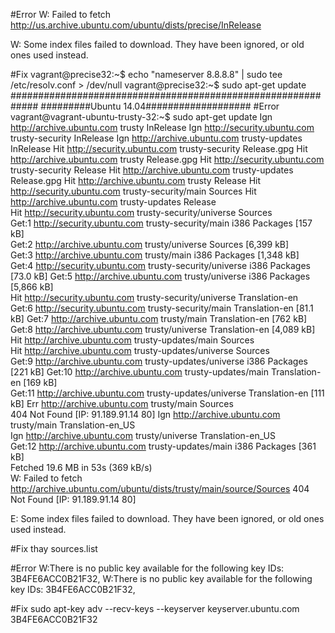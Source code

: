#Error
W: Failed to fetch http://us.archive.ubuntu.com/ubuntu/dists/precise/InRelease  

W: Some index files failed to download. They have been ignored, or old ones used instead.

#Fix
vagrant@precise32:~$ echo "nameserver 8.8.8.8" | sudo tee /etc/resolv.conf > /dev/null
vagrant@precise32:~$ sudo apt-get update
#############################################################
#########Ubuntu 14.04###################
#Error
vagrant@vagrant-ubuntu-trusty-32:~$ sudo apt-get update
Ign http://archive.ubuntu.com trusty InRelease
Ign http://security.ubuntu.com trusty-security InRelease
Ign http://archive.ubuntu.com trusty-updates InRelease
Hit http://security.ubuntu.com trusty-security Release.gpg
Hit http://archive.ubuntu.com trusty Release.gpg
Hit http://security.ubuntu.com trusty-security Release
Hit http://archive.ubuntu.com trusty-updates Release.gpg
Hit http://archive.ubuntu.com trusty Release
Hit http://security.ubuntu.com trusty-security/main Sources
Hit http://archive.ubuntu.com trusty-updates Release                           
Hit http://security.ubuntu.com trusty-security/universe Sources        
Get:1 http://security.ubuntu.com trusty-security/main i386 Packages [157 kB]   
Get:2 http://archive.ubuntu.com trusty/universe Sources [6,399 kB]             
Get:3 http://archive.ubuntu.com trusty/main i386 Packages [1,348 kB]           
Get:4 http://security.ubuntu.com trusty-security/universe i386 Packages [73.0 kB]
Get:5 http://archive.ubuntu.com trusty/universe i386 Packages [5,866 kB]       
Hit http://security.ubuntu.com trusty-security/universe Translation-en         
Get:6 http://security.ubuntu.com trusty-security/main Translation-en [81.1 kB] 
Get:7 http://archive.ubuntu.com trusty/main Translation-en [762 kB]            
Get:8 http://archive.ubuntu.com trusty/universe Translation-en [4,089 kB]      
Hit http://archive.ubuntu.com trusty-updates/main Sources                      
Hit http://archive.ubuntu.com trusty-updates/universe Sources                  
Get:9 http://archive.ubuntu.com trusty-updates/universe i386 Packages [221 kB] 
Get:10 http://archive.ubuntu.com trusty-updates/main Translation-en [169 kB]   
Get:11 http://archive.ubuntu.com trusty-updates/universe Translation-en [111 kB]
Err http://archive.ubuntu.com trusty/main Sources                              
  404  Not Found [IP: 91.189.91.14 80]
Ign http://archive.ubuntu.com trusty/main Translation-en_US                    
Ign http://archive.ubuntu.com trusty/universe Translation-en_US                
Get:12 http://archive.ubuntu.com trusty-updates/main i386 Packages [361 kB]    
Fetched 19.6 MB in 53s (369 kB/s)                                              
W: Failed to fetch http://archive.ubuntu.com/ubuntu/dists/trusty/main/source/Sources  404  Not Found [IP: 91.189.91.14 80]

E: Some index files failed to download. They have been ignored, or old ones used instead.

#Fix
thay sources.list


#Error
W:There is no public key available for the following key IDs: 3B4FE6ACC0B21F32,
W:There is no public key available for the following key IDs: 3B4FE6ACC0B21F32,



#Fix
sudo apt-key adv --recv-keys --keyserver keyserver.ubuntu.com 3B4FE6ACC0B21F32

